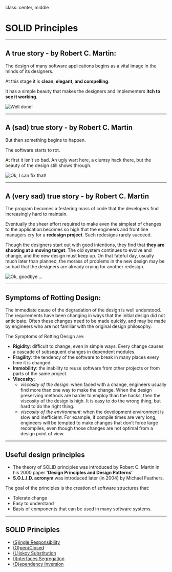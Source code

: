 class: center, middle
# SOLID Principles

---

## A true story - by Robert C. Martin:
The design of many software applications begins as a vital image in the minds of its designers.
 
At this stage it is **clean, elegant, and compelling**.

It has a simple beauty that makes the designers and implementers **itch to see it working**.

<div class="centered">
    <img src="https://media.giphy.com/media/Mp4hQy51LjY6A/source.gif" alt="Well done!" />
</div>

---
## A (sad) true story - by Robert C. Martin
But then something begins to happen.

The software starts to rot.

At first it isn’t so bad. An ugly wart here, a clumsy hack there, but the beauty of the design still shows through.

<div class="centered">
    <img src="https://media.giphy.com/media/R58jyn0kwwSpq/source.gif" alt="Ok, I can fix that!" />
</div>

---
## A (very sad) true story - by Robert C. Martin
The program becomes a festering mass of code that the developers find increasingly hard to maintain.

Eventually the sheer effort required to make even the simplest of changes to the application becomes so high that the 
engineers and front line managers cry for a **redesign project**. Such redesigns rarely succeed.
 
Though the designers start out with good intentions, they find that **they are shooting at a moving target**. 
The old system continues to evolve and change, and the new design must keep up.
On that fateful day, usually much later than planned, the morass of problems in the new design may be so bad that the 
designers are already crying for another redesign.
<div class="centered">
    <img src="https://media.giphy.com/media/L2iazgzya38bK/source.gif" alt="Ok, goodbye ..." />
</div>
 
---
## Symptoms of Rotting Design:
The immediate cause of the degradation of the design is well understood. 
The requirements have been changing in ways that the initial design did not anticipate. 
Often these changes need to be made quickly, and may be made by engineers who are not familiar with the original design 
philosophy.

The Symptoms of Rotting Design are:
* **Rigidity**: difficult to change, even in simple ways. Every change causes a cascade of subsequent changes in dependent modules.
* **Fragility**: the tendency of the software to break in many places every time it is changed.
* **Immobility**: the inability to reuse software from other projects or from parts of the same project.
* **Viscosity**: 
    - *viscosity of the design*: when faced with a change, engineers usually find more than one way to make the change. 
When the design preserving methods are harder to employ than the hacks, then the viscosity of the design is high. 
It is easy to do the wrong thing, but hard to do the right thing.
    - *viscosity of the environment*:  when the development environment is slow and inefficient. For example, if compile 
times are very long, engineers will be tempted to make changes that don’t force large recompiles, even though those
changes are not optimal from a design point of view.

---
## Useful design principles
* The theory of SOLID principles was introduced by Robert C. Martin in his 2000 paper **'Design Principles and Design Patterns'** 
* **S.O.L.I.D. acronym** was introduced later (in 2004) by Michael Feathers.

The goal of the principles is the creation of software structures that:
* Tolerate change
* Easy to understand
* Basis of components that can be used in many software systems.

---
## SOLID Principles
- [(S)ingle Responsibility](src/main/java/com/github/geirolz/solid/srp/SingleResponsibility.md)
- [(O)pen/Closed](src/main/java/com/github/geirolz/solid/ocp/OpenClosed.md)
- [(L)iskov Substitution](src/main/java/com/github/geirolz/solid/lsp/LiskovSubstitution.md)
- [(I)nterfaces Segregation](src/main/java/com/github/geirolz/solid/isp/InterfaceSegregation.md)
- [(D)ependency Inversion](src/main/java/com/github/geirolz/solid/dip/DependencyInversion.md)

